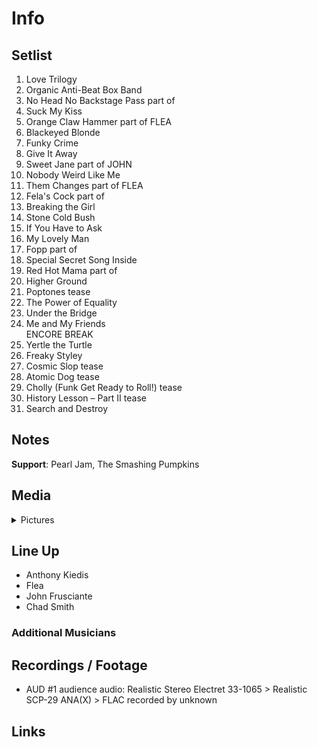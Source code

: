 # Info

## Setlist

1. Love Trilogy
2. Organic Anti-Beat Box Band
3. No Head No Backstage Pass part of
4. Suck My Kiss
5. Orange Claw Hammer part of FLEA
6. Blackeyed Blonde
7. Funky Crime
8. Give It Away
9. Sweet Jane part of JOHN
10. Nobody Weird Like Me
11. Them Changes part of FLEA
12. Fela's Cock part of
13. Breaking the Girl
14. Stone Cold Bush
15. If You Have to Ask
16. My Lovely Man
17. Fopp part of
18. Special Secret Song Inside
19. Red Hot Mama part of
20. Higher Ground
21. Poptones tease
22. The Power of Equality
23. Under the Bridge
24. Me and My Friends
<br> ENCORE BREAK
25. Yertle the Turtle
26. Freaky Styley
27. Cosmic Slop tease
28. Atomic Dog tease
29. Cholly (Funk Get Ready to Roll!) tease
30. History Lesson – Part II tease
31. Search and Destroy

## Notes

**Support**: Pearl Jam, The Smashing Pumpkins

## Media 

<details>
  <summary>Pictures</summary>
  <!--<img alt="Setlist" title="Setlist" src="_.jpg" height="200" />
  <img alt="Flyer" title="Flyer" src="_.jpg" height="200" />
  <img alt="Clipper" title="Clipper" src="_.jpg" height="200" />
  <img alt="Ticket" title="Ticket" src="_.jpg" height="200" />
  -->
</details>

## Line Up

* Anthony Kiedis
* Flea
* John Frusciante
* Chad Smith

### Additional Musicians

## Recordings / Footage

* AUD #1 audience audio: Realistic Stereo Electret 33-1065 > Realistic SCP-29 ANA(X) > FLAC recorded by unknown

## Links
